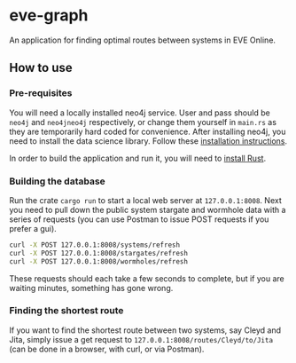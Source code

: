 # eve-graph
An application for finding optimal routes between systems in EVE Online.

## How to use
### Pre-requisites
You will need a locally installed neo4j service. User and pass should be `neo4j` and `neo4jneo4j` respectively, or
change them yourself in `main.rs` as they are temporarily hard coded for convenience. After installing neo4j, you need
to install the data science library. Follow these [installation instructions](https://neo4j.com/docs/graph-data-science/current/installation/neo4j-server/).

In order to build the application and run it, you will need to [install Rust](https://www.rust-lang.org/tools/install).

### Building the database
Run the crate `cargo run` to start a local web server at `127.0.0.1:8008`. Next you need to pull down the public system
stargate and wormhole data with a series of requests (you can use Postman to issue POST requests if you prefer a gui).
```bash
curl -X POST 127.0.0.1:8008/systems/refresh
curl -X POST 127.0.0.1:8008/stargates/refresh
curl -X POST 127.0.0.1:8008/wormholes/refresh
```
These requests should each take a few seconds to complete, but if you are waiting minutes, something has gone wrong.

### Finding the shortest route
If you want to find the shortest route between two systems, say Cleyd and Jita, simply issue a get request to
`127.0.0.1:8008/routes/Cleyd/to/Jita` (can be done in a browser, with curl, or via Postman).